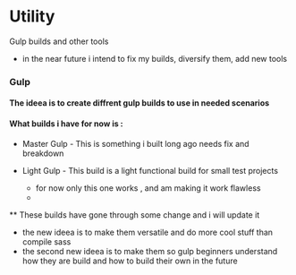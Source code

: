 # Utility
Gulp builds and other tools
* in the near future i intend to fix my builds, diversify them, add new tools

### Gulp

#### The ideea is to create diffrent gulp builds to use in needed scenarios

#### What builds i have for now is :
* Master Gulp - This is something i built long  ago needs fix and breakdown

* Light Gulp  - This build is a light functional build for small test projects
  - for now only this one works , and am making it work flawless 
  - 
  
** These builds have gone through some change and i will update it 
- the new ideea is to make them versatile and do more cool stuff than compile sass 
- the second new ideea is to make them so gulp beginners understand how they are build and how to build their own in the future    
